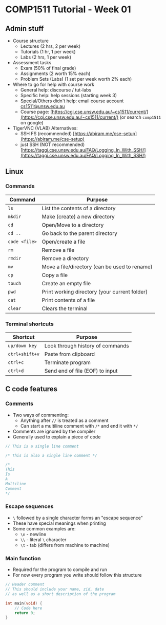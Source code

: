 # COMP1511 Tutorial - Week 01

## Admin stuff

- Course structure
    - Lectures (2 hrs, 2 per week)
    - Tutorials (1 hr, 1 per week)
    - Labs (2 hrs, 1 per week)
- Assessment tasks
    - Exam (50% of final grade)
    - Assignments (2 worth 15% each)
    - Problem Sets (Labs) (1 set per week worth 2% each)
- Where to go for help with course work
    - General help: discourse / tut-labs
    - Specific help: help sessions (starting week 3)
    - Special/Others didn't help: email course account [cs1511@unsw.edu.au](mailto:cs1511@unsw.edu.au)
    - Course page: [https://cgi.cse.unsw.edu.au/~cs1511/current/](https://cgi.cse.unsw.edu.au/~cs1511/current/) (or search `comp1511` on google)
- TigerVNC (VLAB) Alternatives:
    - SSH FS (recommended) [https://abiram.me/cse-setup](https://abiram.me/cse-setup)
    - just SSH (NOT recommended) [https://taggi.cse.unsw.edu.au/FAQ/Logging_In_With_SSH/](https://taggi.cse.unsw.edu.au/FAQ/Logging_In_With_SSH/)

## Linux

### Commands

| Command       | Purpose                                       |
| ------------- | --------------------------------------------- |
| `ls`          | List the contents of a directory              |
| `mkdir`       | Make (create) a new directory                 |
| `cd`          | Open/Move to a directory                      |
| `cd ..`       | Go back to the parent directory               |
| `code <file>` | Open/create a file                            |
| `rm`          | Remove a file                                 |
| `rmdir`       | Remove a directory                            |
| `mv`          | Move a file/directory (can be used to rename) |
| `cp`          | Copy a file                                   |
| `touch`       | Create an empty file                          |
| `pwd`         | Print working directory (your current folder) |
| `cat`         | Print contents of a file                      |
| `clear`       | Clears the terminal                           |

### Terminal shortcuts

| Shortcut          | Purpose                                   |
| ----------------- | ----------------------------------------- |
| `up/down key`     | Look through history of commands          |
| `ctrl+shift+v`    | Paste from clipboard                      |
| `ctrl+c`          | Terminate program                         |
| `ctrl+d`          | Send end of file (EOF) to input           |

## C code features

### Comments

- Two ways of commenting:
  - Anything after `//` is treated as a comment
  - Can start a multiline comment with `/*` and end it with `*/`
- Comments are ignored by the compiler
- Generally used to explain a piece of code

```c
// This is a single line comment

/* This is also a single line comment */

/*
This
Is
A
Multiline
Comment
*/
```

### Escape sequences

- `\` followed by a single character forms an "escape sequence"
- These have special meanings when printing
- Some common examples are:
  - `\n` - newline
  - `\\` - literal `\` character
  - `\t` - tab (differs from machine to machine)

### Main function

- Required for the program to compile and run
- For now every program you write should follow this structure

```c
// Header comment
// This should include your name, zid, date
// as well as a short description of the program

int main(void) {
    // Code here
    return 0;
}
```
